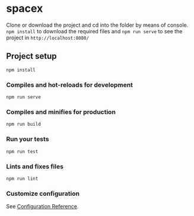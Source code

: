 # spacex

Clone or download the project and cd into the folder by means of console. ```npm install``` to download the required files and ```npm run serve``` to see the project in ```http://localhost:8080/```

## Project setup
```
npm install
```

### Compiles and hot-reloads for development
```
npm run serve
```

### Compiles and minifies for production
```
npm run build
```

### Run your tests
```
npm run test
```

### Lints and fixes files
```
npm run lint
```

### Customize configuration
See [Configuration Reference](https://cli.vuejs.org/config/).
